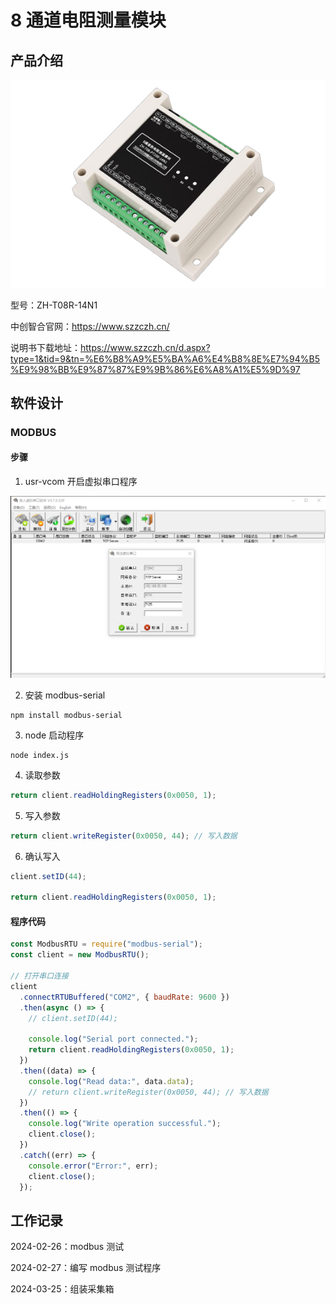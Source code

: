 # 8 通道电阻测量模块

## 产品介绍

![alt text](./img/ZH-T08R-14N1.png)

型号：ZH-T08R-14N1

中创智合官网：<https://www.szzczh.cn/>

说明书下载地址：<https://www.szzczh.cn/d.aspx?type=1&tid=9&tn=%E6%B8%A9%E5%BA%A6%E4%B8%8E%E7%94%B5%E9%98%BB%E9%87%87%E9%9B%86%E6%A8%A1%E5%9D%97>

## 软件设计

### MODBUS

#### 步骤

1. usr-vcom 开启虚拟串口程序

![alt text](./img/user-vcom.png)

2. 安装 modbus-serial

```
npm install modbus-serial
```

3. node 启动程序

```
node index.js
```

4. 读取参数

```js
return client.readHoldingRegisters(0x0050, 1);
```

5. 写入参数

```js
return client.writeRegister(0x0050, 44); // 写入数据
```

6. 确认写入

```js
client.setID(44);

return client.readHoldingRegisters(0x0050, 1);
```

#### 程序代码

```js
const ModbusRTU = require("modbus-serial");
const client = new ModbusRTU();

// 打开串口连接
client
  .connectRTUBuffered("COM2", { baudRate: 9600 })
  .then(async () => {
    // client.setID(44);

    console.log("Serial port connected.");
    return client.readHoldingRegisters(0x0050, 1);
  })
  .then((data) => {
    console.log("Read data:", data.data);
    // return client.writeRegister(0x0050, 44); // 写入数据
  })
  .then(() => {
    console.log("Write operation successful.");
    client.close();
  })
  .catch((err) => {
    console.error("Error:", err);
    client.close();
  });
```

## 工作记录

2024-02-26：modbus 测试

2024-02-27：编写 modbus 测试程序

2024-03-25：组装采集箱
